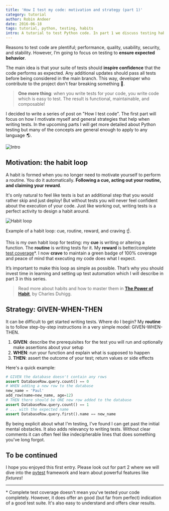 ```yaml
---
title: 'How I test my code: motivation and strategy (part 1)'
category: tutorial
author: Robin Andeer
date: 2016-06-18
tags: tutorial, python, testing, habits
intro: A tutorial to test Python code. In part 1 we discuss testing habits and how to motivate yourself to write them.
---
```


Reasons to test code are plentiful; performance, quality, usability, security, and stability. However, I’m going to focus on testing to **ensure expected behavior**.

The main idea is that your suite of tests should **inspire confidence** that the code performs as expected. Any additional updates should pass all tests before being considered in the main branch. This way, developer who contribute to the project don't fear breaking something 🐞.

> **One more thing**: when you write tests for your code, you write code which is easy to test. The result is functional, maintainable, and composable!

I decided to write a series of post on "How I test code". The first part will focus on how I motivate myself and general strategies that help when writing tests. In the upcoming parts I will get more detailed about Python testing but many of the concepts are general enough to apply to any language 🌎.

<Image
  src="/images/testing/lack-of-tests.png"
  alt="Intro"
  width={1000}
  height={800}
  layout="responsive"
/>

## Motivation: the habit loop

A habit is formed when you no longer need to motivate yourself to perform a routine. You do it automatically. **Following a cue, acting out your routine, and claiming your reward**.

It's only natural to feel like tests is but an additional step that you would rather skip and just deploy! But without tests you will never feel confident about the execution of your code. Just like working out, writing tests is a perfect activity to design a habit around.

<Image
  src="/images/testing/habit-loop.png"
  alt="Habit loop"
  width={656 }
  height={306}
  layout="responsive"
/>

Example of a habit loop: cue, routine, reward, and craving ☝️.

This is my own habit loop for testing: my **cue** is writing or altering a function. The **routine** is writing tests for it. My **reward** is better/complete [test coverage][coverage]\*. I now **crave** to maintain a green badge of 100% coverage and peace of mind that executing my code does what I expect.

It’s important to make this loop as simple as possible. That’s why you should invest time in learning and setting up test automation which I will describe in part 3 in this series.

> Read more about habits and how to master them in [**The Power of Habit**][habit], by Charles Duhigg.

## Strategy: GIVEN-WHEN-THEN

It can be difficult to get started writing tests. Where do I begin? My **routine** is to follow step-by-step instructions in a very simple model: GIVEN-WHEN-THEN.

1. **GIVEN**: describe the prerequisites for the test you will run and optionally make assertions about your setup
2. **WHEN**: run your function and explain what is supposed to happen
3. **THEN**: assert the outcome of your test; return values or side effects

Here's a quick example:

```python
# GIVEN the database doesn't contain any rows
assert DatabaseRow.query.count() == 0
# WHEN adding a new row to the database
new_name = 'Paul'
add_row(name=new_name, age=12)
# THEN there should be ONE new row added to the database
assert DatabaseRow.query.count() == 1
# ... with the expected name
assert DatabaseRow.query.first().name == new_name
```

By being explicit about what I'm testing, I've found I can get past the initial mental obstacles. It also adds relevancy to writing tests. Without clear comments it can often feel like indecipherable lines that does something you've long forgot.

## To be continued

I hope you enjoyed this first entry. Please look out for part 2 where we will dive into the [pytest][pytest] framework and learn about powerful features like _fixtures_!

---

\* Complete test coverage doesn't mean you've tested your code completely. However, it does offer an good (but far from perfect) indication of a good test suite. It's also easy to understand and offers clear results.

[habit]: http://charlesduhigg.com/the-power-of-habit/
[coverage]: https://en.wikipedia.org/wiki/Code_coverage
[pytest]: http://pytest.org/latest/
